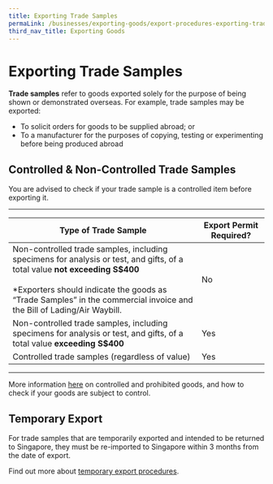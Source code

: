 ```yaml
---
title: Exporting Trade Samples
permaLink: /businesses/exporting-goods/export-procedures-exporting-trade-samples
third_nav_title: Exporting Goods
---
```


# Exporting Trade Samples

**Trade samples**  refer to goods exported solely for the purpose of being shown or demonstrated overseas. For example, trade samples may be exported:

-   To solicit orders for goods to be supplied abroad; or
-   To a manufacturer for the purposes of copying, testing or experimenting before being produced abroad

## Controlled & Non-Controlled Trade Samples

You are advised to check if your trade sample is a controlled item before exporting it.
***

|Type of Trade Sample| Export Permit Required? |
|--|--|
|Non-controlled trade samples, including specimens for analysis or test, and gifts, of a total value **not exceeding S$400** <br><br>*Exporters should indicate the goods as “Trade Samples” in the commercial invoice and the Bill of Lading/Air Waybill.  |  No |
| Non-controlled trade samples, including specimens for analysis or test, and gifts, of a total value **exceeding S$400** | Yes |
| Controlled trade samples (regardless of value) | Yes |

***
More information [here](https://www.customs.gov.sg/businesses/exporting-goods/controlled-and-prohibited-goods-for-export) on controlled and prohibited goods, and how to check if your goods are subject to control.
## Temporary Export

For trade samples that are temporarily exported and intended to be returned to Singapore, they must be re-imported to Singapore within 3 months from the date of export.

Find out more about  [temporary export procedures](https://www.customs.gov.sg/businesses/importing-goods/temporary-import-scheme).
